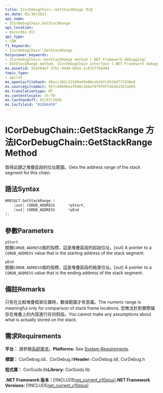 ```yaml
---
title: ICorDebugChain::GetStackRange 方法
ms.date: 03/30/2017
api_name:
- ICorDebugChain.GetStackRange
api_location:
- mscordbi.dll
api_type:
- COM
f1_keywords:
- ICorDebugChain::GetStackRange
helpviewer_keywords:
- ICorDebugChain::GetStackRange method [.NET Framework debugging]
- GetStackRange method, ICorDebugChain interface [.NET Framework debugging]
ms.assetid: 554284e7-3f6c-4d40-8da5-1c9317fbd484
topic_type:
- apiref
ms.openlocfilehash: 40ecc183c32500ad9e88ceb1bfc0528d717430e8
ms.sourcegitcommit: 957c49696eaf048c284ef8f9f8ffeb562357ad95
ms.translationtype: MT
ms.contentlocale: zh-TW
ms.lasthandoff: 05/07/2020
ms.locfileid: "82894459"
---
```

# <a name="icordebugchaingetstackrange-method"></a><span data-ttu-id="54ece-102">ICorDebugChain::GetStackRange 方法</span><span class="sxs-lookup"><span data-stu-id="54ece-102">ICorDebugChain::GetStackRange Method</span></span>
<span data-ttu-id="54ece-103">取得此鏈之堆疊區段的位址範圍。</span><span class="sxs-lookup"><span data-stu-id="54ece-103">Gets the address range of the stack segment for this chain.</span></span>  
  
## <a name="syntax"></a><span data-ttu-id="54ece-104">語法</span><span class="sxs-lookup"><span data-stu-id="54ece-104">Syntax</span></span>  
  
```cpp  
HRESULT GetStackRange (  
    [out] CORDB_ADDRESS      *pStart,
    [out] CORDB_ADDRESS      *pEnd  
);  
```  
  
## <a name="parameters"></a><span data-ttu-id="54ece-105">參數</span><span class="sxs-lookup"><span data-stu-id="54ece-105">Parameters</span></span>  
 `pStart`  
 <span data-ttu-id="54ece-106">脫銷`CORDB_ADDRESS`值的指標，這是堆疊區段的起始位址。</span><span class="sxs-lookup"><span data-stu-id="54ece-106">[out] A pointer to a `CORDB_ADDRESS` value that is the starting address of the stack segment.</span></span>  
  
 `pEnd`  
 <span data-ttu-id="54ece-107">脫銷`CORDB_ADDRESS`值的指標，這是堆疊區段的結束位址。</span><span class="sxs-lookup"><span data-stu-id="54ece-107">[out] A pointer to a `CORDB_ADDRESS` value that is the ending address of the stack segment.</span></span>  
  
## <a name="remarks"></a><span data-ttu-id="54ece-108">備註</span><span class="sxs-lookup"><span data-stu-id="54ece-108">Remarks</span></span>  
 <span data-ttu-id="54ece-109">只有在比較堆疊框架位置時，數值範圍才有意義。</span><span class="sxs-lookup"><span data-stu-id="54ece-109">The numeric range is meaningful only for comparison of stack frame locations.</span></span> <span data-ttu-id="54ece-110">您無法針對實際儲存在堆疊上的內容進行任何假設。</span><span class="sxs-lookup"><span data-stu-id="54ece-110">You cannot make any assumptions about what is actually stored on the stack.</span></span>  
  
## <a name="requirements"></a><span data-ttu-id="54ece-111">需求</span><span class="sxs-lookup"><span data-stu-id="54ece-111">Requirements</span></span>  
 <span data-ttu-id="54ece-112">**平台：** 請參閱[系統需求](../../get-started/system-requirements.md)。</span><span class="sxs-lookup"><span data-stu-id="54ece-112">**Platforms:** See [System Requirements](../../get-started/system-requirements.md).</span></span>  
  
 <span data-ttu-id="54ece-113">**標頭：** CorDebug.idl、CorDebug.h</span><span class="sxs-lookup"><span data-stu-id="54ece-113">**Header:** CorDebug.idl, CorDebug.h</span></span>  
  
 <span data-ttu-id="54ece-114">**程式庫：** CorGuids.lib</span><span class="sxs-lookup"><span data-stu-id="54ece-114">**Library:** CorGuids.lib</span></span>  
  
 <span data-ttu-id="54ece-115">**.NET Framework 版本：**[!INCLUDE[net_current_v10plus](../../../../includes/net-current-v10plus-md.md)]</span><span class="sxs-lookup"><span data-stu-id="54ece-115">**.NET Framework Versions:** [!INCLUDE[net_current_v10plus](../../../../includes/net-current-v10plus-md.md)]</span></span>
